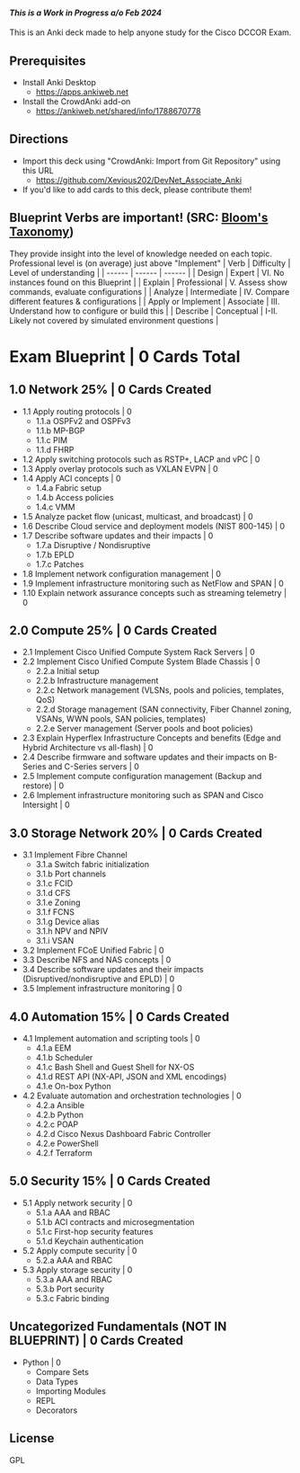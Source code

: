 #### _This is a Work in Progress a/o Feb 2024_

This is an Anki deck made to help anyone study for the Cisco DCCOR Exam.

## Prerequisites
- Install Anki Desktop
  - https://apps.ankiweb.net
- Install the CrowdAnki add-on
  - https://ankiweb.net/shared/info/1788670778

## Directions
- Import this deck using "CrowdAnki: Import from Git Repository" using this URL
  - https://github.com/Xevious202/DevNet_Associate_Anki
- If you'd like to add cards to this deck, please contribute them!
## Blueprint Verbs are important! (SRC: [Bloom's Taxonomy])
They provide insight into the level of knowledge needed on each topic. Professional level is (on average) just above "Implement"
| Verb | Difficulty | Level of understanding |
| ------ | ------ | ------ |
| Design | Expert | VI. No instances found on this Blueprint |
| Explain | Professional | V. Assess show commands, evaluate configurations |
| Analyze | Intermediate | IV. Compare different features & configurations |
| Apply or Implement | Associate | III. Understand how to configure or build this |
| Describe | Conceptual | I-II. Likely not covered by simulated environment questions |

# Exam Blueprint | 0 Cards Total
## 1.0 Network 25% | 0 Cards Created
- 1.1 Apply routing protocols | 0
  - 1.1.a OSPFv2 and OSPFv3
  - 1.1.b MP-BGP
  - 1.1.c PIM
  - 1.1.d FHRP
- 1.2 Apply switching protocols such as RSTP+, LACP and vPC | 0
- 1.3 Apply overlay protocols such as VXLAN EVPN | 0
- 1.4 Apply ACI concepts | 0
  - 1.4.a Fabric setup
  - 1.4.b Access policies
  - 1.4.c VMM
- 1.5 Analyze packet flow (unicast, multicast, and broadcast) | 0
- 1.6 Describe Cloud service and deployment models (NIST 800-145) | 0
- 1.7 Describe software updates and their impacts | 0
  - 1.7.a Disruptive / Nondisruptive
  - 1.7.b EPLD
  - 1.7.c Patches
- 1.8 Implement network configuration management | 0
- 1.9 Implement infrastructure monitoring such as NetFlow and SPAN | 0
- 1.10 Explain network assurance concepts such as streaming telemetry | 0

## 2.0 Compute 25% | 0 Cards Created
- 2.1 Implement Cisco Unified Compute System Rack Servers | 0
- 2.2 Implement Cisco Unified Compute System Blade Chassis | 0
  - 2.2.a Initial setup
  - 2.2.b Infrastructure management
  - 2.2.c Network management (VLSNs, pools and policies, templates, QoS)
  - 2.2.d Storage management (SAN connectivity, Fiber Channel zoning, VSANs, WWN pools, SAN policies, templates)
  - 2.2.e Server management (Server pools and boot policies)
- 2.3 Explain Hyperflex Infrastructure Concepts and benefits (Edge and Hybrid Architecture vs all-flash) | 0
- 2.4 Describe firmware and software updates and their impacts on B-Series and C-Series servers | 0
- 2.5 Implement compute configuration management (Backup and restore) | 0
- 2.6 Implement infrastructure monitoring such as SPAN and Cisco Intersight | 0

## 3.0 Storage Network 20% | 0 Cards Created
- 3.1 Implement Fibre Channel
  - 3.1.a Switch fabric initialization
  - 3.1.b Port channels
  - 3.1.c FCID
  - 3.1.d CFS
  - 3.1.e Zoning
  - 3.1.f FCNS
  - 3.1.g Device alias
  - 3.1.h NPV and NPIV
  - 3.1.i VSAN
- 3.2 Implement FCoE Unified Fabric | 0
- 3.3 Describe NFS and NAS concepts | 0
- 3.4 Describe software updates and their impacts (Disruptived/nondisruptive and EPLD) | 0
- 3.5 Implement infrastructure monitoring | 0

## 4.0 Automation 15% | 0 Cards Created
- 4.1 Implement automation and scripting tools | 0
  - 4.1.a EEM
  - 4.1.b Scheduler
  - 4.1.c Bash Shell and Guest Shell for NX-OS
  - 4.1.d REST API (NX-API, JSON and XML encodings)
  - 4.1.e On-box Python
- 4.2 Evaluate automation and orchestration technologies | 0
  - 4.2.a Ansible
  - 4.2.b Python
  - 4.2.c POAP
  - 4.2.d Cisco Nexus Dashboard Fabric Controller
  - 4.2.e PowerShell
  - 4.2.f Terraform

## 5.0 Security 15% | 0 Cards Created
- 5.1 Apply network security | 0
  - 5.1.a AAA and RBAC
  - 5.1.b ACI contracts and microsegmentation
  - 5.1.c First-hop security features
  - 5.1.d Keychain authentication
- 5.2 Apply compute security | 0
  - 5.2.a AAA and RBAC
- 5.3 Apply storage security | 0
  - 5.3.a AAA and RBAC
  - 5.3.b Port security
  - 5.3.c Fabric binding

## Uncategorized Fundamentals (NOT IN BLUEPRINT) | 0 Cards Created
- Python | 0
  - Compare Sets
  - Data Types
  - Importing Modules
  - REPL
  - Decorators


## License
GPL

[//]: # (These are reference links used in the body of this note and get stripped out when the markdown processor does its job. There is no need to format nicely because it shouldn't be seen. Thanks Dillinger.io and SO - http://stackoverflow.com/questions/4823468/store-comments-in-markdown-syntax)

  [Bloom's Taxonomy]: <https://www.astate.edu/dotAsset/11ca93f7-da45-4fe3-821b-b82a20cbc017.pdf>
